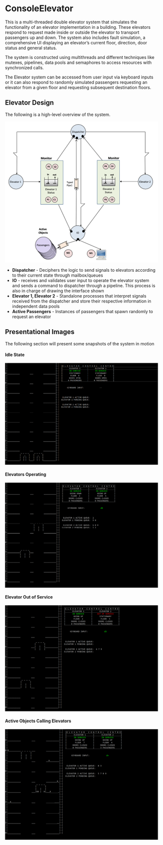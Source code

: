 # ConsoleElevator
This is a multi-threaded double elevator system that simulates the functionality of an elevator implementation in a building. These elevators respond to request made inside or outside the elevator to transport passengers up and down. The system also includes fault simulation, a comprehensive UI displaying an elevator’s current floor, direction, door status and general status. 

The system is constructed using multithreads and different techniques like mutexes, pipelines, data pools and semaphores to access resources with synchronized calls.

The Elevator system can be accessed from user input via keyboard inputs or it can also respond to randomly simulated passengers requesting an elevator from a given floor and requesting subsequent destination floors. 

## Elevator Design
The following is a high-level overview of the system.

![](Images/Elevator5.png)

* **Dispatcher** - Deciphers the logic to send signals to elevators according to their current state through mailbox/queues
* **IO** - receives and validates user input to operate the elevator system and sends a command to dispatcher through a pipeline. This process is also in charge of drawing the interface shown
* **Elevator 1, Elevator 2** - Standalone processes that interpret signals received from the dispatcher and store their respective information in independent data pools
* **Active Passengers** - Instances of passengers that spawn randomly to request an elevator


## Presentational Images
The following section will present some snapshots of the system in motion

#### Idle State
![](Images/Elevator1.png)
#### Elevators Operating
![](Images/Elevator2.png)
#### Elevator Out of Service
![](Images/Elevator3.png)
#### Active Objects Calling Elevators
![](Images/Elevator4.png)

